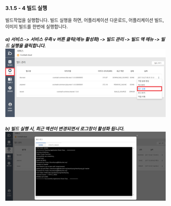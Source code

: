 ### 3.1.5 - 4 빌드 실행

빌드작업을 실행합니다. 빌드 실행을 하면, 어플리케이션 다운로드, 어플리케이션 빌드, 이미지 빌드를 한번에 실행합니다.

##### a\) 서비스 -&gt; 서비스 우측 v 버튼 클릭\(메뉴 활성화\) -&gt; 빌드 관리 -&gt; 빌드 액 메뉴 -&gt; 빌드 실행을 클릭합니다.![](/assets/빌드실행.png)

##### b\) 빌드 실행 시, 최근 액션이 변경되면서 로그창이 활성화 됩니다.![](/assets/빌드실행2.png)




